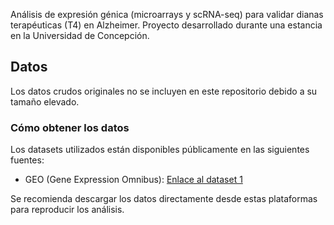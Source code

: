 Análisis de expresión génica (microarrays y scRNA-seq) para validar dianas terapéuticas (T4) en Alzheimer. Proyecto desarrollado durante una estancia en la Universidad de Concepción.




## Datos

Los datos crudos originales no se incluyen en este repositorio debido a su tamaño elevado.

### Cómo obtener los datos

Los datasets utilizados están disponibles públicamente en las siguientes fuentes:

- GEO (Gene Expression Omnibus): [Enlace al dataset 1](https://www.ncbi.nlm.nih.gov/geo/query/acc.cgi?acc=GSExxxxxx)

Se recomienda descargar los datos directamente desde estas plataformas para reproducir los análisis.

